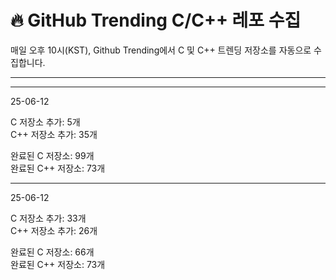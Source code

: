 # 🔥 GitHub Trending C/C++ 레포 수집

매일 오후 10시(KST), Github Trending에서 C 및 C++ 트렌딩 저장소를 자동으로 수집합니다.

---

---

25-06-12

C 저장소 추가: 5개  
C++ 저장소 추가: 35개  

완료된 C 저장소: 99개  
완료된 C++ 저장소: 73개



---

25-06-12

C 저장소 추가: 33개  
C++ 저장소 추가: 26개  

완료된 C 저장소: 66개  
완료된 C++ 저장소: 73개


